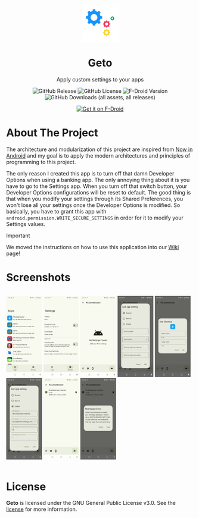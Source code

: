 <div align = "center">

<img width="100" src="app/src/main/ic_launcher-playstore.png" alt="Geto" align="center">

# Geto

Apply custom settings to your apps

![GitHub Release](https://img.shields.io/github/v/release/JackEblan/Geto?style=for-the-badge)
![GitHub License](https://img.shields.io/github/license/JackEblan/Geto?style=for-the-badge)
![F-Droid Version](https://img.shields.io/f-droid/v/com.android.geto?style=for-the-badge)
![GitHub Downloads (all assets, all releases)](https://img.shields.io/github/downloads/JackEblan/Geto/total?style=for-the-badge)

[<img src="https://fdroid.gitlab.io/artwork/badge/get-it-on.png" alt="Get it on F-Droid" height="80">](https://f-droid.org/en/packages/com.android.geto/)

</div>

About The Project
==================

The architecture and modularization of this project are inspired
from [Now in Android](https://github.com/android/nowinandroid) and my goal is to apply the modern
architectures and principles of programming to this project.

The only reason I created this app is to turn off that damn Developer Options when using a banking
app. The only annoying thing about it is you have to go to the Settings app. When you turn off that
switch button, your Developer Options configurations will be reset to default. The good thing is
that when you modify your settings through its Shared Preferences, you won't lose all your settings
once the Developer Options is modified. So basically, you have to grant this app
with `android.permission.WRITE_SECURE_SETTINGS` in order for it to modify your Settings values.

> [!IMPORTANT]  
> We moved the instructions on how to use this application into
> our [Wiki](https://github.com/JackEblan/Geto/wiki) page!

# Screenshots

<div style="width:100%; display:flex; justify-content:space-between;">

[<img src="fastlane/metadata/android/en-US/images/phoneScreenshots/1.jpg" width=19% alt="1">](fastlane/metadata/android/en-US/images/phoneScreenshots/1.jpg)
[<img src="fastlane/metadata/android/en-US/images/phoneScreenshots/2.jpg" width=19% alt="2">](fastlane/metadata/android/en-US/images/phoneScreenshots/2.jpg)
[<img src="fastlane/metadata/android/en-US/images/phoneScreenshots/3.jpg" width=19% alt="3">](fastlane/metadata/android/en-US/images/phoneScreenshots/3.jpg)
[<img src="fastlane/metadata/android/en-US/images/phoneScreenshots/4.jpg" width=19% alt="4">](fastlane/metadata/android/en-US/images/phoneScreenshots/4.jpg)
[<img src="fastlane/metadata/android/en-US/images/phoneScreenshots/5.jpg" width=19% alt="5">](fastlane/metadata/android/en-US/images/phoneScreenshots/5.jpg)
[<img src="fastlane/metadata/android/en-US/images/phoneScreenshots/6.jpg" width=19% alt="6">](fastlane/metadata/android/en-US/images/phoneScreenshots/6.jpg)
[<img src="fastlane/metadata/android/en-US/images/phoneScreenshots/7.jpg" width=19% alt="6">](fastlane/metadata/android/en-US/images/phoneScreenshots/7.jpg)
[<img src="fastlane/metadata/android/en-US/images/phoneScreenshots/8.jpg" width=19% alt="6">](fastlane/metadata/android/en-US/images/phoneScreenshots/8.jpg)
</div>

# License

**Geto** is licensed under the GNU General Public License v3.0. See the [license](LICENSE) for more
information.
</div>
